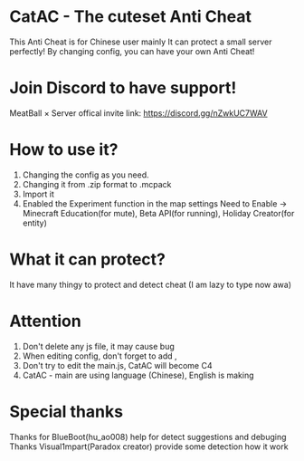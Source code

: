 # CatAC - The cuteset Anti Cheat
This Anti Cheat is for Chinese user mainly
It can protect a small server perfectly!
By changing config, you can have your own Anti Cheat!

# Join Discord to have support!
MeatBall × Server offical invite link:
https://discord.gg/nZwkUC7WAV

# How to use it?
1. Changing the config as you need.
2. Changing it from .zip format to .mcpack
3. Import it
4. Enabled the Experiment function in the map settings
Need to Enable ->
Minecraft Education(for mute), Beta API(for running), Holiday Creator(for entity)

# What it can protect?
It have many thingy to protect and detect cheat
(I am lazy to type now awa)

# Attention
1. Don't delete any js file, it may cause bug
2. When editing config, don't forget to add ,
3. Don't try to edit the main.js, CatAC will become C4
4. CatAC - main are using language (Chinese), English is making

# Special thanks
Thanks for BlueBoot(hu_ao008) help for detect suggestions and debuging
Thanks Visual1mpart(Paradox creator) provide some detection how it work
